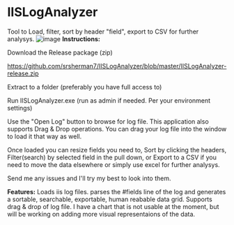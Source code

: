 # IISLogAnalyzer
Tool to Load, filter, sort by header "field", export to CSV for further analysys. 
![image](https://github.com/user-attachments/assets/d6644e90-1f9f-4578-85d8-0a310de9441d)
**Instructions:**

Download the Release package (zip)

https://github.com/srsherman7/IISLogAnalyzer/blob/master/IISLogAnalyzer-release.zip

Extract to a folder (preferably you have full access to)

Run IISLogAnalyzer.exe (run as admin if needed. Per your environment settings)

Use the "Open Log" button to browse for log file. This application also supports Drag & Drop operations. You can drag your log file into the window to load it that way as well.

Once loaded you can resize fields you need to, Sort by clicking the headers, Filter(search) by selected field in the pull down, or Export to a CSV if you need to move the data elsewhere or simply use excel for further analysys.

Send me any issues and I'll try my best to look into them.


**Features:**
Loads iis log files. parses the #fields line of the log and generates a sortable, searchable, exportable, human reabable data grid. 
Supports drag & drop of log file. 
I have a chart that is not usable at the moment, but will be working on adding more visual representaions of the data.


